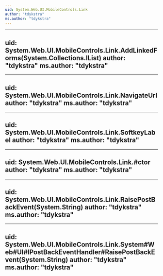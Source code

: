 ```yaml
---
uid: System.Web.UI.MobileControls.Link
author: "tdykstra"
ms.author: "tdykstra"
---
```


---
uid: System.Web.UI.MobileControls.Link.AddLinkedForms(System.Collections.IList)
author: "tdykstra"
ms.author: "tdykstra"
---

---
uid: System.Web.UI.MobileControls.Link.NavigateUrl
author: "tdykstra"
ms.author: "tdykstra"
---

---
uid: System.Web.UI.MobileControls.Link.SoftkeyLabel
author: "tdykstra"
ms.author: "tdykstra"
---

---
uid: System.Web.UI.MobileControls.Link.#ctor
author: "tdykstra"
ms.author: "tdykstra"
---

---
uid: System.Web.UI.MobileControls.Link.RaisePostBackEvent(System.String)
author: "tdykstra"
ms.author: "tdykstra"
---

---
uid: System.Web.UI.MobileControls.Link.System#Web#UI#IPostBackEventHandler#RaisePostBackEvent(System.String)
author: "tdykstra"
ms.author: "tdykstra"
---
